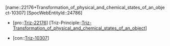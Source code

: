 ﻿---
type: TrizContradiction
aliases:
- 22176+Transformation_of_physical_and_chemical_states_of_an_object-10307
license: CC BY-SA 4.0
copyright: https://github.com/SpocWeb
IsDeleted: false
IsReadOnly: false
Confidential: public
tags: 
- Triz/Contradiction
---
[name::22176+Transformation_of_physical_and_chemical_states_of_an_object-10307]
[SpocWebEntityId::24786]
+ [pro::[Triz-22176](Triz-22176)]
[Triz-Principle::[Triz-Transformation_of_physical_and_chemical_states_of_an_object](tech/Triz/Principle/Triz-Transformation_of_physical_and_chemical_states_of_an_object.md)]
- [con::[Triz-10307](Triz-10307)]

